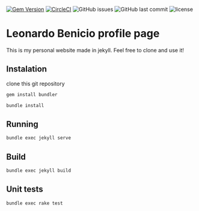 [![Gem Version](https://img.shields.io/gem/v/jekyll.svg?style=flat-square)](https://rubygems.org)
[![CircleCI](https://img.shields.io/circleci/build/github/lbenicio/lbenicio.github.io?style=flat-square)](https://circleci.com/gh/lbenicio/lbenicio.github.io)
![GitHub issues](https://img.shields.io/github/issues-raw/lbenicio/lbenicio.github.io?style=flat-square)
![GitHub last commit](https://img.shields.io/github/last-commit/lbenicio/lbenicio.github.io?style=flat-square)
![license](https://img.shields.io/github/license/lbenicio/lbenicio.github.io?style=flat-square)

# Leonardo Benicio profile page
This is my personal website made in jekyll. Feel free to clone and use it!

## Instalation
clone this git repository

```bash
gem install bundler
```
```bash
bundle install
```

## Running
```bash
bundle exec jekyll serve
```

## Build
```bash
bundle exec jekyll build
```

## Unit tests
```bash
bundle exec rake test
```
